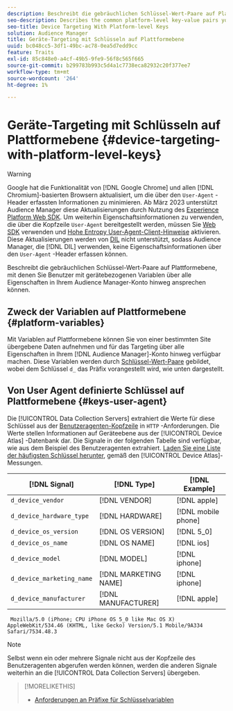 ```yaml
---
description: Beschreibt die gebräuchlichen Schlüssel-Wert-Paare auf Plattformebene, mit denen Sie Benutzer mit gerätebezogenen Variablen über alle Eigenschaften in Ihrem Audience Manager-Konto hinweg ansprechen können.
seo-description: Describes the common platform-level key-value pairs you can use to target users with device-related variables across all properties in your Audience Manager account.
seo-title: Device Targeting With Platform-level Keys
solution: Audience Manager
title: Geräte-Targeting mit Schlüsseln auf Plattformebene
uuid: bc048cc5-3df1-49bc-ac78-0ea5d7edd9cc
feature: Traits
exl-id: 85c848e0-a4cf-49b5-9fe9-56f8c565f665
source-git-commit: b299783b993c5d4a1c7738eca82932c20f377ee7
workflow-type: tm+mt
source-wordcount: '264'
ht-degree: 1%

---
```


# Geräte-Targeting mit Schlüsseln auf Plattformebene {#device-targeting-with-platform-level-keys}

>[!WARNING]
>
>Google hat die Funktionalität von [!DNL Google Chrome] und allen [!DNL Chromium]-basierten Browsern aktualisiert, um die über den `User-Agent` -Header erfassten Informationen zu minimieren.
>Ab März 2023 unterstützt Audience Manager diese Aktualisierungen durch Nutzung des [Experience Platform Web SDK](https://experienceleague.adobe.com/docs/experience-platform/edge/home.html?lang=en). Um weiterhin Eigenschaftsinformationen zu verwenden, die über die Kopfzeile `User-Agent` bereitgestellt werden, müssen Sie [Web SDK](https://experienceleague.adobe.com/docs/experience-platform/edge/home.html?lang=en) verwenden und [Hohe Entropy User-Agent-Client-Hinweise](https://experienceleague.adobe.com/docs/experience-platform/edge/fundamentals/user-agent-client-hints.html?lang=en) aktivieren.
>Diese Aktualisierungen werden von [DIL](../../../using/dil/dil-overview.md) nicht unterstützt, sodass Audience Manager, die [!DNL DIL] verwenden, keine Eigenschaftsinformationen über den `User-Agent` -Header erfassen können.

Beschreibt die gebräuchlichen Schlüssel-Wert-Paare auf Plattformebene, mit denen Sie Benutzer mit gerätebezogenen Variablen über alle Eigenschaften in Ihrem Audience Manager-Konto hinweg ansprechen können.

## Zweck der Variablen auf Plattformebene {#platform-variables}

<!-- c_tb_device_targeting.xml -->

Mit Variablen auf Plattformebene können Sie von einer bestimmten Site übergebene Daten aufnehmen und für das Targeting über alle Eigenschaften in Ihrem [!DNL Audience Manager]-Konto hinweg verfügbar machen. Diese Variablen werden durch [Schlüssel-Wert-Paare](../../reference/key-value-pairs-explained.md) gebildet, wobei dem Schlüssel `d_` das Präfix vorangestellt wird, wie unten dargestellt.

## Von User Agent definierte Schlüssel auf Plattformebene {#keys-user-agent}

Die [!UICONTROL Data Collection Servers] extrahiert die Werte für diese Schlüssel aus der [Benutzeragenten-Kopfzeile](https://www.w3.org/Protocols/rfc2616/rfc2616-sec14.html#sec14.43) in `HTTP` -Anforderungen. Die Werte stellen Informationen auf Geräteebene aus der [!UICONTROL Device Atlas] -Datenbank dar. Die Signale in der folgenden Tabelle sind verfügbar, wie aus dem Beispiel des Benutzeragenten extrahiert. [Laden Sie eine Liste der häufigsten Schlüssel herunter](assets/device_keys.csv), gemäß den [!UICONTROL Device Atlas]-Messungen.

| [!DNL Signal] | [!DNL Type] | [!DNL Example] |
|---|---|---|
| `d_device_vendor` | [!DNL VENDOR] | [!DNL apple] |
| `d_device_hardware_type` | [!DNL HARDWARE] | [!DNL mobile phone] |
| `d_device_os_version` | [!DNL OS VERSION] | [!DNL 5_0] |
| `d_device_os_name` | [!DNL OS NAME] | [!DNL ios] |
| `d_device_model` | [!DNL MODEL] | [!DNL iphone] |
| `d_device_marketing_name` | [!DNL MARKETING NAME] | [!DNL iphone] |
| `d_device_manufacturer` | [!DNL MANUFACTURER] | [!DNL apple] |

```
 Mozilla/5.0 (iPhone; CPU iPhone OS 5_0 like Mac OS X) AppleWebKit/534.46 (KHTML, like Gecko) Version/5.1 Mobile/9A334 Safari/7534.48.3
```

>[!NOTE]
>
>Selbst wenn ein oder mehrere Signale nicht aus der Kopfzeile des Benutzeragenten abgerufen werden können, werden die anderen Signale weiterhin an die [!UICONTROL Data Collection Servers] übergeben.

>[!MORELIKETHIS]
>
>* [Anforderungen an Präfixe für Schlüsselvariablen](../../features/traits/trait-variable-prefixes.md)
